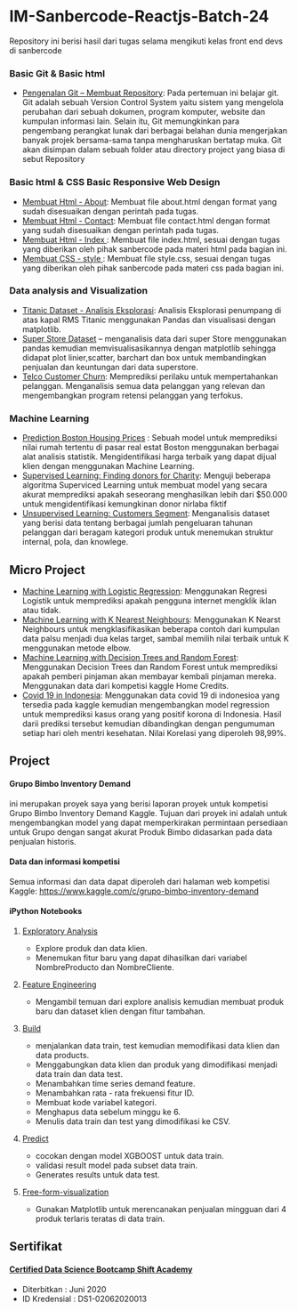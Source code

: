 # IM-Sanbercode-Reactjs-Batch-24

Repository ini berisi hasil dari tugas selama mengikuti kelas front end devs di sanbercode

### Basic Git & Basic html
- [Pengenalan Git – Membuat Repository](https://github.com/iim-am/IM-Sanbercode-Reactjs-Batch-24/blob/main/Tugas-Harian-Part-1/Tugas-1/data_peserta.txt): Pada pertemuan ini belajar git. Git adalah sebuah Version Control System yaitu sistem yang mengelola perubahan dari sebuah dokumen, program komputer, website dan kumpulan informasi lain. Selain itu, Git memungkinkan para pengembang perangkat lunak dari berbagai belahan dunia mengerjakan banyak projek bersama-sama tanpa mengharuskan bertatap muka. Git akan disimpan dalam sebuah folder atau directory project yang biasa di sebut Repository

### Basic html & CSS Basic Responsive Web Design
- [Membuat Html - About](https://github.com/iim-am/IM-Sanbercode-Reactjs-Batch-24/blob/main/Tugas-Harian-Part-1/Tugas-2/about.html): Membuat file about.html dengan format yang sudah disesuaikan dengan perintah pada tugas.
- [Membuat Html - Contact](https://github.com/iim-am/IM-Sanbercode-Reactjs-Batch-24/blob/main/Tugas-Harian-Part-1/Tugas-2/contact.html): Membuat file contact.html dengan format yang sudah disesuaikan dengan perintah pada tugas.
- [Membuat Html - Index ](https://github.com/iim-am/IM-Sanbercode-Reactjs-Batch-24/blob/main/Tugas-Harian-Part-1/Tugas-2/index.html): Membuat file index.html, sesuai dengan tugas yang diberikan oleh pihak sanbercode pada materi html  pada bagian ini.
- [Membuat CSS - style ](https://github.com/iim-am/IM-Sanbercode-Reactjs-Batch-24/blob/main/Tugas-Harian-Part-1/Tugas-2/public/css/style.css): Membuat file style.css, sesuai dengan tugas yang diberikan oleh pihak sanbercode pada materi css pada bagian ini.







### Data analysis and Visualization
- [Titanic Dataset - Analisis Eksplorasi](https://github.com/iim-am/Shift-Academy-Data-Science/blob/master/Data%20Analysis%20%26%20Visualisasi/Titanic/Titanic%20Dataset%20-%20Exploratory%20Analysis.ipynb): Analisis Eksplorasi penumpang di atas kapal RMS Titanic menggunakan Pandas dan visualisasi dengan matplotlib.<br>
- [Super Store Dataset](https://github.com/iim-am/Shift-Academy-Data-Science/blob/master/Data%20Analysis%20%26%20Visualisasi/Superstore/code%20superstore.ipynb) – menganalisis data dari super Store menggunakan pandas kemudian memvisualisasikannya dengan matplotlib sehingga didapat plot linier,scatter, barchart dan box untuk membandingkan penjualan dan keuntungan dari data superstore. <br>
- [Telco Customer Churn](https://github.com/iim-am/Shift-Academy-Data-Science/blob/master/Data%20Analysis%20%26%20Visualisasi/Telco_Customer/code%20telco%20customer.ipynb): Memprediksi perilaku untuk mempertahankan pelanggan. Menganalisis semua data pelanggan yang relevan dan mengembangkan program retensi pelanggan yang terfokus.<br>

### Machine Learning	
-  [Prediction Boston Housing Prices](https://github.com/iim-am/Portofolio/blob/master/Machine%20Learning/Boston-housing/boston_housing.ipynb) : Sebuah model untuk memprediksi nilai rumah tertentu di pasar real estat Boston menggunakan berbagai alat analisis statistik. Mengidentifikasi harga terbaik yang dapat dijual klien dengan menggunakan Machine Learning.<br>
-  [Supervised Learning: Finding donors for Charity](https://github.com/iim-am/Shift-Academy-Data-Science/blob/master/Machine%20Learning/Supervised%20Learning/finding_donors.ipynb): Menguji beberapa algoritma Superviced Learning untuk membuat model yang secara akurat memprediksi apakah seseorang menghasilkan lebih dari $50.000 untuk mengidentifikasi kemungkinan donor nirlaba fiktif<br>
-  [Unsupervised Learning: Customers Segment](https://github.com/iim-am/Shift-Academy-Data-Science/blob/master/Machine%20Learning/Unsupervised%20Learning/customer_segments.ipynb): Menganalisis dataset yang berisi data tentang berbagai jumlah pengeluaran tahunan pelanggan dari beragam kategori produk untuk menemukan struktur internal, pola, dan knowlege.<br>

## Micro Project
- [Machine Learning with Logistic Regression](https://github.com/iim-am/Shift-Academy-Data-Science/blob/master/Micro%20Project/Machine%20Learning%20with%20Logistic%20Regression/Machine%20Learning%20with%20Logistic%20Regression.ipynb): Menggunakan Regresi Logistik untuk memprediksi apakah pengguna internet mengklik iklan atau tidak. 
- [Machine Learning with K Nearest Neighbours](https://github.com/iim-am/Shift-Academy-Data-Science/blob/master/Micro%20Project/KNN/ML%20with%20K%20Nearest%20Neighbors.ipynb): Menggunakan K Nearst Neighbours untuk mengklasifikasikan beberapa contoh dari kumpulan data palsu menjadi dua kelas target, sambal memilih nilai terbaik untuk K menggunakan metode elbow. 
- [Machine Learning with Decision Trees and Random Forest](https://github.com/iim-am/Shift-Academy-Data-Science/blob/master/Micro%20Project/Decision%20Tree/Machine%20Learning%20with%20Decision%20Trees%20and%20Random%20Forests.ipynb): Menggunakan Decision Trees dan Random Forest untuk memprediksi apakah pemberi pinjaman akan membayar kembali pinjaman mereka. Menggunakan data dari kompetisi kaggle Home Credits.
- [Covid 19 in Indonesia](https://github.com/iim-am/Shift-Academy-Data-Science/blob/master/Micro%20Project/Covid%2019/korona_indonesia.ipynb): Menggunakan data covid 19 di indonesioa yang tersedia pada kaggle kemudian mengembangkan model regression untuk memprediksi kasus orang yang positif korona di Indonesia. Hasil darii prediksi tersebut kemudian dibandingkan dengan pengumuman setiap hari oleh mentri kesehatan. Nilai Korelasi yang diperoleh 98,99%.  
	
## Project  
#### Grupo Bimbo Inventory Demand
ini merupakan proyek saya yang berisi laporan proyek untuk kompetisi Grupo Bimbo Inventory Demand Kaggle.
Tujuan dari proyek ini adalah untuk mengembangkan model yang dapat memperkirakan permintaan persediaan untuk Grupo dengan sangat akurat
Produk Bimbo didasarkan pada data penjualan historis.
#### Data dan informasi  kompetisi
Semua informasi dan data dapat diperoleh dari halaman web kompetisi Kaggle:
https://www.kaggle.com/c/grupo-bimbo-inventory-demand

#### iPython Notebooks
1.  [Exploratory Analysis](https://github.com/iim-am/Shift-Academy-Data-Science/blob/master/Project/Code/exploratory%20analysis.ipynb) 
     - Explore produk dan data klien.
     - Menemukan fitur baru yang dapat dihasilkan dari variabel NombreProducto dan NombreCliente.
   
2.  [Feature Engineering](https://github.com/iim-am/Shift-Academy-Data-Science/blob/master/Project/Code/feature%20engineering.ipynb)
     - Mengambil temuan dari explore analisis kemudian membuat produk baru dan dataset klien dengan fitur tambahan.

3.  [Build](https://github.com/iim-am/Shift-Academy-Data-Science/blob/master/Project/Code/build.ipynb)
     - menjalankan data train, test kemudian memodifikasi data klien dan data products.
     - Menggabungkan data klien dan produk yang dimodifikasi menjadi data train dan data test.
     - Menambahkan time series demand feature.
     - Menambahkan rata - rata frekuensi fitur ID.
     - Membuat kode variabel kategori.
     - Menghapus data sebelum minggu ke 6.
     - Menulis data train dan test yang dimodifikasi ke CSV.

4.  [Predict](https://github.com/iim-am/Shift-Academy-Data-Science/blob/master/Project/Code/predict.ipynb) 
     - cocokan dengan model XGBOOST untuk data train.
     - validasi result model pada subset data train.
     - Generates results untuk data test.

5. [Free-form-visualization](https://github.com/iim-am/Shift-Academy-Data-Science/blob/master/Project/Code/free-form-visualization.ipynb)
     - Gunakan Matplotlib untuk merencanakan penjualan mingguan dari 4 produk terlaris teratas di data train.

## Sertifikat 
#### [Certified Data Science Bootcamp Shift Academy ](https://github.com/iim-am/Shift-Academy-Data-Science/blob/master/Sertifikat%20Data%20Science%20Shift%20Academy.pdf)  
- Diterbitkan   : Juni 2020 <br>
- ID Kredensial : DS1-02062020013 
  
